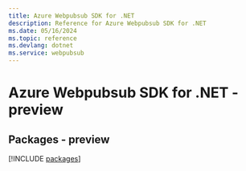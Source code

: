 ```yaml
---
title: Azure Webpubsub SDK for .NET
description: Reference for Azure Webpubsub SDK for .NET
ms.date: 05/16/2024
ms.topic: reference
ms.devlang: dotnet
ms.service: webpubsub
---
```

# Azure Webpubsub SDK for .NET - preview
## Packages - preview
[!INCLUDE [packages](webpubsub-index.md)]